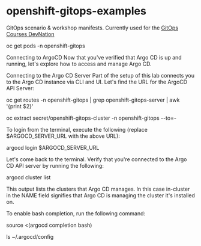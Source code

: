 # openshift-gitops-examples

GitOps scenario &amp; workshop manifests. Currently used for the [GitOps Courses DevNation](https://developers.redhat.com/courses/gitops/getting-started-argocd-and-openshift-gitops-operator)

oc get pods -n openshift-gitops

Connecting to ArgoCD
Now that you've verified that Argo CD is up and running, let's explore how to access and manage Argo CD.

Connecting to the Argo CD Server
Part of the setup of this lab connects you to the Argo CD instance via CLI and UI. Let's find the URL for the ArgoCD API Server:

oc get routes -n openshift-gitops | grep openshift-gitops-server | awk '{print $2}'

oc extract secret/openshift-gitops-cluster -n openshift-gitops --to=-

To login from the terminal, execute the following (replace $ARGOCD_SERVER_URL with the above URL):

argocd login $ARGOCD_SERVER_URL

Let's come back to the terminal. Verify that you're connected to the Argo CD API server by running the following:

argocd cluster list

This output lists the clusters that Argo CD manages. In this case in-cluster in the NAME field signifies that Argo CD is managing the cluster it's installed on.

To enable bash completion, run the following command:

source <(argocd completion bash)

ls ~/.argocd/config

